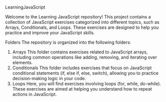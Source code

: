 LearningJavaScript

Welcome to the Learning JavaScript repository! This project contains a collection of JavaScript exercises categorized into different topics, such as Arrays, Conditionals, and Loops. These exercises are designed to help you practice and improve your JavaScript skills.

Folders
The repository is organized into the following folders:
1. Arrays
This folder contains exercises related to JavaScript arrays, including common operations like adding, removing, and iterating over elements.
2. Conditionals
This folder includes exercises that focus on JavaScript conditional statements (if, else if, else, switch), allowing you to practice decision-making logic in your code.
3. Loops
Here, you will find exercises involving loops (for, while, do-while). These exercises are aimed at helping you understand how to repeat actions in JavaScript.
